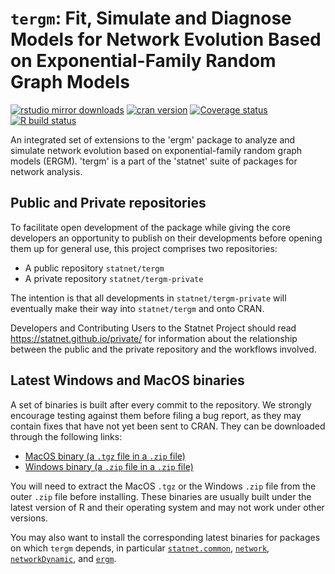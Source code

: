 # `tergm`: Fit, Simulate and Diagnose Models for Network Evolution Based on Exponential-Family Random Graph Models

[![rstudio mirror downloads](https://cranlogs.r-pkg.org/badges/tergm?color=2ED968)](https://cranlogs.r-pkg.org/)
[![cran version](https://www.r-pkg.org/badges/version/tergm)](https://cran.r-project.org/package=tergm)
[![Coverage status](https://codecov.io/gh/statnet/tergm/branch/master/graph/badge.svg)](https://codecov.io/github/statnet/tergm?branch=master)
[![R build status](https://github.com/statnet/tergm/workflows/R-CMD-check/badge.svg)](https://github.com/statnet/tergm/actions)

An integrated set of extensions to the 'ergm' package to analyze and simulate network evolution based on exponential-family random graph models (ERGM). 'tergm' is a part of the 'statnet' suite of packages for network analysis.

## Public and Private repositories

To facilitate open development of the package while giving the core developers an opportunity to publish on their developments before opening them up for general use, this project comprises two repositories:
* A public repository `statnet/tergm`
* A private repository `statnet/tergm-private`

The intention is that all developments in `statnet/tergm-private` will eventually make their way into `statnet/tergm` and onto CRAN.

Developers and Contributing Users to the Statnet Project should read https://statnet.github.io/private/ for information about the relationship between the public and the private repository and the workflows involved.

## Latest Windows and MacOS binaries

A set of binaries is built after every commit to the repository. We strongly encourage testing against them before filing a bug report, as they may contain fixes that have not yet been sent to CRAN. They can be downloaded through the following links:

* [MacOS binary (a `.tgz` file in a `.zip` file)](https://nightly.link/statnet/tergm/workflows/R-CMD-check.yaml/master/macOS-rrelease-binaries.zip)
* [Windows binary (a `.zip` file in a `.zip` file)](https://nightly.link/statnet/tergm/workflows/R-CMD-check.yaml/master/Windows-rrelease-binaries.zip)

You will need to extract the MacOS `.tgz` or the Windows `.zip` file from the outer `.zip` file before installing. These binaries are usually built under the latest version of R and their operating system and may not work under other versions.

You may also want to install the corresponding latest binaries for packages on which `tergm` depends, in particular [`statnet.common`](https://github.com/statnet/statnet.common), [`network`](https://github.com/statnet/network), [`networkDynamic`](https://github.com/statnet/networkDynamic), and [`ergm`](https://github.com/statnet/ergm).

